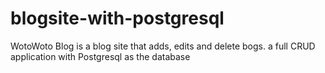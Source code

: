 # blogsite-with-postgresql

WotoWoto Blog is a blog site that adds, edits and delete bogs.
a full CRUD application 
with Postgresql as the database
